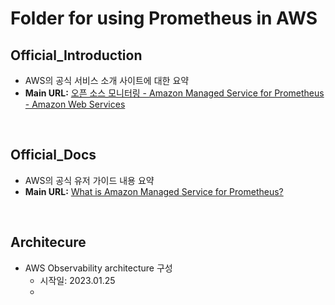 # Folder for using Prometheus in AWS


## Official_Introduction

- AWS의 공식 서비스 소개 사이트에 대한 요약
- **Main URL:**  [오픈 소스 모니터링 - Amazon Managed Service for Prometheus - Amazon Web Services](https://aws.amazon.com/ko/prometheus/)

<br>

## Official_Docs

- AWS의 공식 유저 가이드 내용 요약
- **Main URL:** [What is Amazon Managed Service for Prometheus?](https://docs.aws.amazon.com/prometheus/latest/userguide/what-is-Amazon-Managed-Service-Prometheus.html)

<br>

## Architecure

- AWS Observability architecture 구성
  - 시작일: 2023.01.25
  - 
<br>